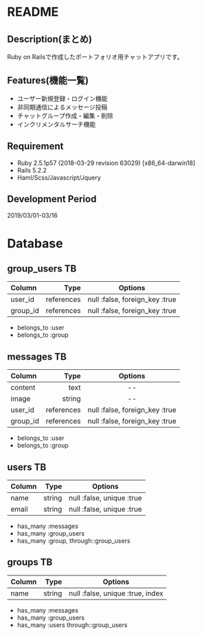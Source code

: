 # README
## Description(まとめ)
Ruby on Railsで作成したポートフォリオ用チャットアプリです。

## Features(機能一覧)
- ユーザー新規登録・ログイン機能
- 非同期通信によるメッセージ投稿
- チャットグループ作成・編集・削除
- インクリメンタルサーチ機能

## Requirement
- Ruby 2.5.1p57 (2018-03-29 revision 63029) [x86_64-darwin18]
- Rails 5.2.2
- Haml/Scss/Javascript/Jquery

## Development Period
2019/03/01-03/16

# Database
## group_users TB
| Column | Type | Options |
|:-----------|------------:|:------------:|
| user_id | references | null :false, foreign_key :true |
| group_id | references | null :false, foreign_key :true |

- belongs_to :user
- belongs_to :group

## messages TB
| Column | Type | Options |
|:-----------|------------:|:------------:|
| content |	text | -- |
| image | string | -- |
| user_id | references | null :false, foreign_key :true |
| group_id | references | null :false, foreign_key :true |

- belongs_to :user
- belongs_to :group

## users TB
| Column | Type | Options |
|:-----------|------------:|:------------:|
| name | string | null :false, unique :true |
| email | string | null :false, unique :true |

- has_many :messages
- has_many :group_users
- has_many :group, through::group_users

## groups TB
| Column | Type | Options |
|:-----------|------------:|:------------:|
| name | string | null :false, unique :true, index |

- has_many :messages
- has_many :group_users
- has_many :users through::group_users

